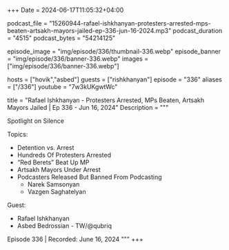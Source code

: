 +++
Date = 2024-06-17T11:05:32+04:00

podcast_file = "15260944-rafael-ishkhanyan-protesters-arrested-mps-beaten-artsakh-mayors-jailed-ep-336-jun-16-2024.mp3"
podcast_duration = "4515"
podcast_bytes = "54214125"

episode_image = "img/episode/336/thumbnail-336.webp"
episode_banner = "img/episode/336/banner-336.webp"
images = ["img/episode/336/banner-336.webp"]

hosts = ["hovik","asbed"]
guests = ["rishkhanyan"]
episode = "336"
aliases = ["/336"]
youtube = "7w3kUKgwtWc"

title = "Rafael Ishkhanyan - Protesters Arrested, MPs Beaten, Artsakh Mayors Jailed | Ep 336 - Jun 16, 2024"
Description = """

Spotlight on Silence

Topics:
  - Detention vs. Arrest
  - Hundreds Of Protesters Arrested
  - “Red Berets” Beat Up MP
  - Artsakh Mayors Under Arrest
  - Podcasters Released But Banned From Podcasting
    - Narek Samsonyan
    - Vazgen Saghatelyan

Guest:
  - Rafael Ishkhanyan
  - Asbed Bedrossian - TW/@qubriq

Episode 336 | Recorded: June 16, 2024
"""
+++
